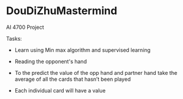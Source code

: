 # DouDiZhuMastermind
AI 4700 Project

Tasks:

- Learn using Min max algorithm and supervised learning 

- Reading the opponent's hand 

- To the predict the value of the opp hand and partner hand take the average of all the cards that hasn’t been played 

- Each individual card will have a value 


